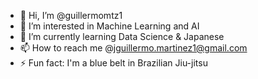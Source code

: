 - 👋 Hi, I’m @guillermomtz1
- 👀 I’m interested in Machine Learning and AI
- 🌱 I’m currently learning Data Science & Japanese
- 📫 How to reach me @jguillermo.martinez1@gmail.com
- ⚡ Fun fact: I'm a blue belt in Brazilian Jiu-jitsu

<!---
guillermomtz1/guillermomtz1 is a ✨ special ✨ repository because its `README.md` (this file) appears on your GitHub profile.
You can click the Preview link to take a look at your changes.
--->
